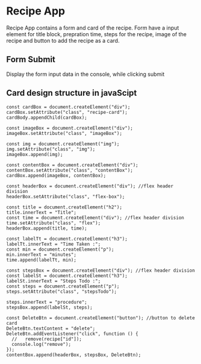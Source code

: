 # Recipe App

Recipe App contains a form and card of the recipe. Form have a input element for title block, prepration time, steps for the recipe, image of the recipe and button to add the recipe as a card.

## Form Submit

Display the form input data in the console, while clicking submit

## Card design structure in javaScipt

```
const cardBox = document.createElement("div");
cardBox.setAttribute("class", "recipe-card");
cardBody.appendChild(cardBox);

const imageBox = document.createElement("div");
imageBox.setAttribute("class", "imageBox");

const img = document.createElement("img");
img.setAttribute("class", "img");
imageBox.append(img);

const contentBox = document.createElement("div");
contentBox.setAttribute("class", "contentBox");
cardBox.append(imageBox, contentBox);

const headerBox = document.createElement("div"); //flex header division
headerBox.setAttribute("class", "flex-box");

const title = document.createElement("h2");
title.innerText = "Title";
const time = document.createElement("div"); //flex header division
time.setAttribute("class", "flex");
headerBox.append(title, time);

const labelTt = document.createElement("h3");
labelTt.innerText = "Time Taken :";
const min = document.createElement("p");
min.innerText = "minutes";
time.append(labelTt, min);

const stepsBox = document.createElement("div"); //flex header division
const labelSt = document.createElement("h3");
labelSt.innerText = "Steps Todo :";
const steps = document.createElement("p");
steps.setAttribute("class", "stepsTodo");

steps.innerText = "procedure";
stepsBox.append(labelSt, steps);

const DeleteBtn = document.createElement("button"); //button to delete card
DeleteBtn.textContent = "delete";
DeleteBtn.addEventListener("click", function () {
  //   remove(recipe["id"]);
  console.log("remove");
});
contentBox.append(headerBox, stepsBox, DeleteBtn);
```
